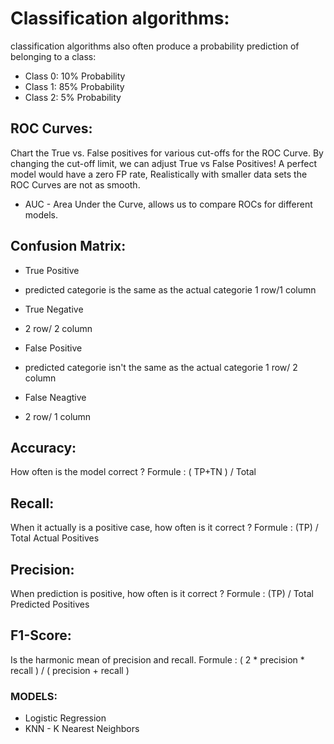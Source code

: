 # Classification algorithms:
classification algorithms also often produce a probability prediction of belonging to a class:
- Class 0: 10% Probability
- Class 1: 85% Probability
- Class 2: 5% Probability

## ROC Curves:
Chart the True vs. False positives for various cut-offs for the ROC Curve.
By changing the cut-off limit, we can adjust True vs False Positives!
A perfect model would have a zero FP rate, Realistically with smaller data sets the ROC Curves are not as smooth.
- AUC - Area Under the Curve, allows us to compare ROCs for different models.

## Confusion Matrix:
- True Positive
* predicted categorie is the same as the actual categorie 1 row/1 column
- True Negative
* 2 row/ 2 column
- False Positive
* predicted categorie isn't the same as the actual categorie 1 row/ 2 column
- False Neagtive
* 2 row/ 1 column

## Accuracy:
How often is the model correct ? 
Formule : ( TP+TN ) / Total

## Recall:
When it actually is a positive case, how often is it correct ?
Formule : (TP) / Total Actual Positives

## Precision:
When prediction is positive, how often is it correct ?
Formule : (TP) / Total Predicted Positives

## F1-Score:
Is the harmonic mean of precision and recall.
Formule : ( 2 * precision * recall ) / ( precision + recall )


### MODELS:
- Logistic Regression
- KNN - K Nearest Neighbors
